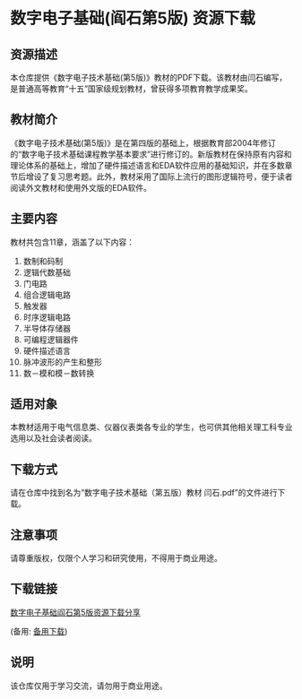 # 数字电子基础(阎石第5版) 资源下载

## 资源描述

本仓库提供《数字电子技术基础(第5版)》教材的PDF下载。该教材由闫石编写，是普通高等教育“十五”国家级规划教材，曾获得多项教育教学成果奖。

## 教材简介

《数字电子技术基础(第5版)》是在第四版的基础上，根据教育部2004年修订的“数字电子技术基础课程教学基本要求”进行修订的。新版教材在保持原有内容和理论体系的基础上，增加了硬件描述语言和EDA软件应用的基础知识，并在多数章节后增设了复习思考题。此外，教材采用了国际上流行的图形逻辑符号，便于读者阅读外文教材和使用外文版的EDA软件。

## 主要内容

教材共包含11章，涵盖了以下内容：

1. 数制和码制
2. 逻辑代数基础
3. 门电路
4. 组合逻辑电路
5. 触发器
6. 时序逻辑电路
7. 半导体存储器
8. 可编程逻辑器件
9. 硬件描述语言
10. 脉冲波形的产生和整形
11. 数－模和模－数转换

## 适用对象

本教材适用于电气信息类、仪器仪表类各专业的学生，也可供其他相关理工科专业选用以及社会读者阅读。

## 下载方式

请在仓库中找到名为“数字电子技术基础（第五版）教材 闫石.pdf”的文件进行下载。

## 注意事项

请尊重版权，仅限个人学习和研究使用，不得用于商业用途。

## 下载链接
[数字电子基础阎石第5版资源下载分享](https://pan.quark.cn/s/cbcf1c2a910b) 

(备用: [备用下载](https://pan.baidu.com/s/1fNDiO8Gb-iP9RjrVqyiUvw?pwd=1234))

## 说明

该仓库仅用于学习交流，请勿用于商业用途。
